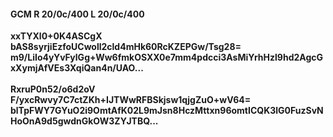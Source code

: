 #### GCM R 20/0c/400 L 20/0c/400
**xxTYXl0+0K4ASCgX**<br/>**bAS8syrjiEzfoUCwoll2cld4mHk60RcKZEPGw/Tsg28=**<br/>**m9/LiIo4yYvFylGg+Ww6fmkOSXX0e7mm4pdcci3AsMiYrhHzl9hd2AgcGxXymjAfVEs3XqiQan4n/UAO...**<br/><br/>
**RxruP0n52/o6d2oV**<br/>**F/yxcRwvy7C7ctZKh+IJTWwRFBSkjsw1qjgZuO+wV64=**<br/>**blTpFWY7GYuO2i9OmtAfK02L9mJsn8HczMttxn96omtICQK3lG0FuzSvNHoOnA9d5gwdnGkOW3ZYJTBQ...**